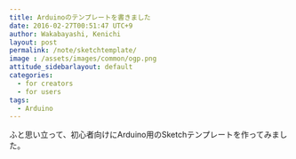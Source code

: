 ```yaml
---
title: Arduinoのテンプレートを書きました
date: 2016-02-27T00:51:47 UTC+9
author: Wakabayashi, Kenichi
layout: post
permalink: /note/sketchtemplate/
image : /assets/images/common/ogp.png
attitude_sidebarlayout: default
categories:
  - for creators
  - for users
tags:
  - Arduino
---
```

ふと思い立って、初心者向けにArduino用のSketchテンプレートを作ってみました。
<script src="http://gist-it.appspot.com/github/kwaka1208/Arduino/blob/master/SketchTemplate/SketchTemplate.ino"></script>